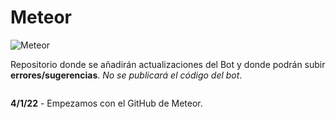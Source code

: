# Meteor

![Meteor](https://i.imgur.com/r54VvVA.png "el mejor bot")

Repositorio donde se añadirán actualizaciones del Bot y donde podrán subir **errores/sugerencias**. _No se publicará el código del bot_.

```

```

**4/1/22** - Empezamos con el GitHub de Meteor.
